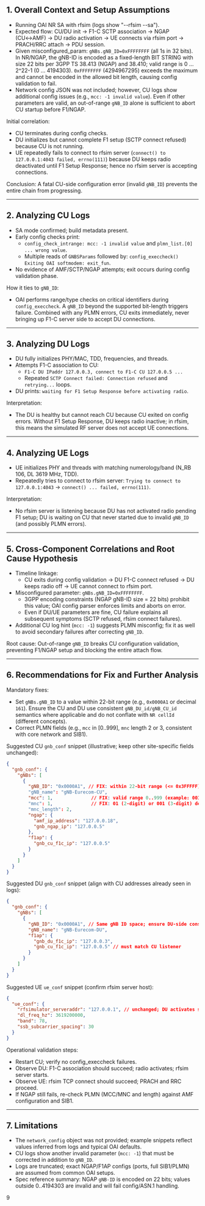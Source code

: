 ## 1. Overall Context and Setup Assumptions

- Running OAI NR SA with rfsim (logs show "--rfsim --sa").
- Expected flow: CU/DU init → F1-C SCTP association → NGAP (CU↔AMF) → DU radio activation → UE connects via rfsim port → PRACH/RRC attach → PDU session.
- Given misconfigured_param: `gNBs.gNB_ID=0xFFFFFFFF` (all 1s in 32 bits). In NR/NGAP, the gNB-ID is encoded as a fixed-length BIT STRING with size 22 bits per 3GPP TS 38.413 (NGAP) and 38.410; valid range is 0 … 2^22-1 (0 … 4194303). `0xFFFFFFFF` (4294967295) exceeds the maximum and cannot be encoded in the allowed bit length, causing config validation to fail.
- Network config JSON was not included; however, CU logs show additional config issues (e.g., `mcc: -1 invalid value`). Even if other parameters are valid, an out-of-range `gNB_ID` alone is sufficient to abort CU startup before F1/NGAP.

Initial correlation:
- CU terminates during config checks.
- DU initializes but cannot complete F1 setup (SCTP connect refused) because CU is not running.
- UE repeatedly fails to connect to rfsim server (`connect() to 127.0.0.1:4043 failed, errno(111)`) because DU keeps radio deactivated until F1 Setup Response; hence no rfsim server is accepting connections.

Conclusion: A fatal CU-side configuration error (invalid `gNB_ID`) prevents the entire chain from progressing.

---

## 2. Analyzing CU Logs

- SA mode confirmed; build metadata present.
- Early config checks print:
  - `config_check_intrange: mcc: -1 invalid value` and `plmn_list.[0] ... wrong value`.
  - Multiple reads of `GNBSParams` followed by: `config_execcheck() Exiting OAI softmodem: exit_fun`.
- No evidence of AMF/SCTP/NGAP attempts; exit occurs during config validation phase.

How it ties to `gNB_ID`:
- OAI performs range/type checks on critical identifiers during `config_execcheck`. A `gNB_ID` beyond the supported bit-length triggers failure. Combined with any PLMN errors, CU exits immediately, never bringing up F1-C server side to accept DU connections.

---

## 3. Analyzing DU Logs

- DU fully initializes PHY/MAC, TDD, frequencies, and threads.
- Attempts F1-C association to CU:
  - `F1-C DU IPaddr 127.0.0.3, connect to F1-C CU 127.0.0.5 ...`
  - Repeated `SCTP Connect failed: Connection refused` and `retrying...` loops.
- DU prints: `waiting for F1 Setup Response before activating radio`.

Interpretation:
- The DU is healthy but cannot reach CU because CU exited on config errors. Without F1 Setup Response, DU keeps radio inactive; in rfsim, this means the simulated RF server does not accept UE connections.

---

## 4. Analyzing UE Logs

- UE initializes PHY and threads with matching numerology/band (N_RB 106, DL 3619 MHz, TDD).
- Repeatedly tries to connect to rfsim server: `Trying to connect to 127.0.0.1:4043` → `connect() ... failed, errno(111)`.

Interpretation:
- No rfsim server is listening because DU has not activated radio pending F1 setup; DU is waiting on CU that never started due to invalid `gNB_ID` (and possibly PLMN errors).

---

## 5. Cross-Component Correlations and Root Cause Hypothesis

- Timeline linkage:
  - CU exits during config validation → DU F1-C connect refused → DU keeps radio off → UE cannot connect to rfsim port.
- Misconfigured parameter: `gNBs.gNB_ID=0xFFFFFFFF`.
  - 3GPP encoding constraints (NGAP gNB-ID size = 22 bits) prohibit this value; OAI config parser enforces limits and aborts on error.
  - Even if DU/UE parameters are fine, CU failure explains all subsequent symptoms (SCTP refused, rfsim connect failures).
- Additional CU log hint (`mcc: -1`) suggests PLMN misconfig; fix it as well to avoid secondary failures after correcting `gNB_ID`.

Root cause: Out-of-range `gNB_ID` breaks CU configuration validation, preventing F1/NGAP setup and blocking the entire attach flow.

---

## 6. Recommendations for Fix and Further Analysis

Mandatory fixes:
- Set `gNBs.gNB_ID` to a value within 22-bit range (e.g., `0x0000A1` or decimal `161`). Ensure the CU and DU use consistent `gNB_DU_id/gNB_CU_id` semantics where applicable and do not conflate with `NR cellId` (different concepts).
- Correct PLMN fields (e.g., `mcc` in [0..999], `mnc` length 2 or 3, consistent with core network and SIB1).

Suggested CU `gnb_conf` snippet (illustrative; keep other site-specific fields unchanged):

```json
{
  "gnb_conf": {
    "gNBs": [
      {
        "gNB_ID": "0x0000A1", // FIX: within 22-bit range (<= 0x3FFFFF)
        "gNB_name": "gNB-Eurecom-CU",
        "mcc": 1,              // FIX: valid range 0..999 (example: 001)
        "mnc": 1,              // FIX: 01 (2-digit) or 001 (3-digit) depending on AMF config
        "mnc_length": 2,
        "ngap": {
          "amf_ip_address": "127.0.0.18",
          "gnb_ngap_ip": "127.0.0.5"
        },
        "f1ap": {
          "gnb_cu_f1c_ip": "127.0.0.5"
        }
      }
    ]
  }
}
```

Suggested DU `gnb_conf` snippet (align with CU addresses already seen in logs):

```json
{
  "gnb_conf": {
    "gNBs": [
      {
        "gNB_ID": "0x0000A1", // Same gNB ID space; ensure DU-side constraints match OAI expectations
        "gNB_name": "gNB-Eurecom-DU",
        "f1ap": {
          "gnb_du_f1c_ip": "127.0.0.3",
          "gnb_cu_f1c_ip": "127.0.0.5" // must match CU listener
        }
      }
    ]
  }
}
```

Suggested UE `ue_conf` snippet (confirm rfsim server host):

```json
{
  "ue_conf": {
    "rfsimulator_serveraddr": "127.0.0.1", // unchanged; DU activates server after F1 setup
    "dl_freq_hz": 3619200000,
    "band": 78,
    "ssb_subcarrier_spacing": 30
  }
}
```

Operational validation steps:
- Restart CU; verify no config_execcheck failures.
- Observe DU: F1-C association should succeed; radio activates; rfsim server starts.
- Observe UE: rfsim TCP connect should succeed; PRACH and RRC proceed.
- If NGAP still fails, re-check PLMN (MCC/MNC and length) against AMF configuration and SIB1.

---

## 7. Limitations

- The `network_config` object was not provided; example snippets reflect values inferred from logs and typical OAI defaults.
- CU logs show another invalid parameter (`mcc: -1`) that must be corrected in addition to `gNB_ID`.
- Logs are truncated; exact NGAP/F1AP configs (ports, full SIB1/PLMN) are assumed from common OAI setups.
- Spec reference summary: NGAP `gNB-ID` is encoded on 22 bits; values outside 0..4194303 are invalid and will fail config/ASN.1 handling.

9